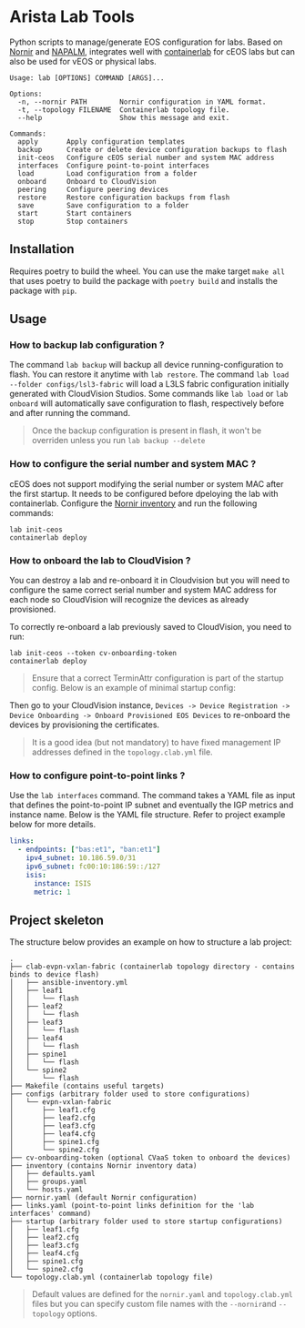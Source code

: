 # Arista Lab Tools

Python scripts to manage/generate EOS configuration for labs.
Based on [Nornir](https://nornir.tech/) and [NAPALM](https://napalm.readthedocs.io/), integrates well with [containerlab](https://containerlab.srlinux.dev/) for cEOS labs but can also be used for vEOS or physical labs.

```
Usage: lab [OPTIONS] COMMAND [ARGS]...

Options:
  -n, --nornir PATH        Nornir configuration in YAML format.
  -t, --topology FILENAME  Containerlab topology file.
  --help                   Show this message and exit.

Commands:
  apply       Apply configuration templates
  backup      Create or delete device configuration backups to flash
  init-ceos   Configure cEOS serial number and system MAC address
  interfaces  Configure point-to-point interfaces
  load        Load configuration from a folder
  onboard     Onboard to CloudVision
  peering     Configure peering devices
  restore     Restore configuration backups from flash
  save        Save configuration to a folder
  start       Start containers
  stop        Stop containers
```

## Installation

Requires poetry to build the wheel.
You can use the make target `make all` that uses poetry to build the package with `poetry build` and installs the package with `pip`.

## Usage

### How to backup lab configuration ?

The command `lab backup` will backup all device running-configuration to flash. You can restore it anytime with `lab restore`.
The command `lab load --folder configs/lsl3-fabric` will load a L3LS fabric configuration initially generated with CloudVision Studios.
Some commands like `lab load` or `lab onboard` will automatically save configuration to flash, respectively before and after running the command.

> Once the backup configuration is present in flash, it won't be overriden unless you run `lab backup --delete`

### How to configure the serial number and system MAC ?

cEOS does not support modifying the serial number or system MAC after the first startup. It needs to be configured before dpeloying the lab with containerlab.
Configure the [Nornir inventory](project/inventory/hosts.yaml) and run the following commands:
```
lab init-ceos
containerlab deploy
```

### How to onboard the lab to CloudVision ?

You can destroy a lab and re-onboard it in Cloudvision but you will need to configure the same correct serial number and system MAC address for each node so CloudVision will recognize the devices as already provisioned.

To correctly re-onboard a lab previously saved to CloudVision, you need to run:
```
lab init-ceos --token cv-onboarding-token
containerlab deploy
```

> Ensure that a correct TerminAttr configuration is part of the startup config. Below is an example of minimal startup config:

Then go to your CloudVision instance, `Devices -> Device Registration -> Device Onboarding -> Onboard Provisioned EOS Devices` to re-onboard the devices by provisioning the certificates.

> It is a good idea (but not mandatory) to have fixed management IP addresses defined in the `topology.clab.yml` file.

### How to configure point-to-point links ?

Use the `lab interfaces` command. The command takes a YAML file as input that defines the point-to-point IP subnet and eventually the IGP metrics and instance name.
Below is the YAML file structure. Refer to project example below for more details.

``` yaml
links:
  - endpoints: ["bas:et1", "ban:et1"]
    ipv4_subnet: 10.186.59.0/31
    ipv6_subnet: fc00:10:186:59::/127
    isis:
      instance: ISIS
      metric: 1
```

## Project skeleton

The structure below provides an example on how to structure a lab project:
```
.
├── clab-evpn-vxlan-fabric (containerlab topology directory - contains binds to device flash)
│   ├── ansible-inventory.yml
│   ├── leaf1
│   │   └── flash
│   ├── leaf2
│   │   └── flash
│   ├── leaf3
│   │   └── flash
│   ├── leaf4
│   │   └── flash
│   ├── spine1
│   │   └── flash
│   └── spine2
│       └── flash
├── Makefile (contains useful targets)
├── configs (arbitrary folder used to store configurations)
│   └── evpn-vxlan-fabric
│       ├── leaf1.cfg
│       ├── leaf2.cfg
│       ├── leaf3.cfg
│       ├── leaf4.cfg
│       ├── spine1.cfg
│       └── spine2.cfg
├── cv-onboarding-token (optional CVaaS token to onboard the devices)
├── inventory (contains Nornir inventory data)
│   ├── defaults.yaml
│   ├── groups.yaml
│   └── hosts.yaml
├── nornir.yaml (default Nornir configuration)
├── links.yaml (point-to-point links definition for the 'lab interfaces' command)
├── startup (arbitrary folder used to store startup configurations)
│   ├── leaf1.cfg
│   ├── leaf2.cfg
│   ├── leaf3.cfg
│   ├── leaf4.cfg
│   ├── spine1.cfg
│   └── spine2.cfg
└── topology.clab.yml (containerlab topology file)
```
> Default values are defined for the `nornir.yaml` and `topology.clab.yml` files but you can specify custom file names with the `--nornir`and `--topology` options.